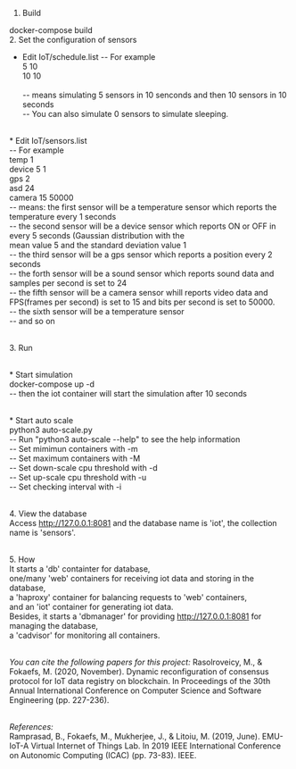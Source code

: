 1. Build

docker-compose build
<br>
2. Set the configuration of sensors
<br>
* Edit IoT/schedule.list
-- For example<br>
5 10<br>
10 10<br>
<br>-- means simulating 5 sensors in 10 senconds and then 10 sensors in 10 seconds
<br>-- You can also simulate 0 sensors to simulate sleeping.

<br>* Edit IoT/sensors.list
<br>-- For example
<br>temp 1
<br>device 5 1
<br>gps 2
<br>asd 24
<br>camera 15 50000
<br>-- means: the first sensor will be a temperature sensor which reports the temperature every 1 seconds
<br>-- the second sensor will be a device sensor which reports ON or OFF in every 5 seconds (Gaussian distribution with the <br>mean value 5 and the standard deviation value 1
<br>-- the third sensor will be a gps sensor which reports a position every 2 seconds
<br>-- the forth sensor will be a sound sensor which reports sound data and samples per second is set to 24
<br>-- the fifth sensor will be a camera sensor whill reports video data and FPS(frames per second) is set to 15 and bits per second is set to 50000.
<br>-- the sixth sensor will be a temperature sensor
<br>-- and so on

<br>3. Run

<br>* Start simulation
<br>docker-compose up -d
<br>-- then the iot container will start the simulation after 10 seconds

<br>* Start auto scale
<br>python3 auto-scale.py
<br>-- Run "python3 auto-scale --help" to see the help information
<br>-- Set mimimun containers with -m
<br>-- Set maximum containers with -M
<br>-- Set down-scale cpu threshold with -d
<br>-- Set up-scale cpu threshold with -u
<br>-- Set checking interval with -i

<br>4. View the database
<br>Access http://127.0.0.1:8081 and the database name is 'iot', the collection name is 'sensors'.

<br>5. How
<br>It starts a 'db' containter for database, 
<br>one/many 'web' containers for receiving iot data and storing in the database, 
<br>a 'haproxy' container for balancing requests to 'web' containers,
<br>and an 'iot' container for generating iot data.
<br>Besides, it starts a 'dbmanager' for providing http://127.0.0.1:8081 for managing the database, 
<br>a 'cadvisor' for monitoring all containers.


<br> *You can cite the following papers for this project:*
Rasolroveicy, M., & Fokaefs, M. (2020, November). Dynamic reconfiguration of consensus protocol for IoT data registry on blockchain. In Proceedings of the 30th Annual International Conference on Computer Science and Software Engineering (pp. 227-236).

<br>*References:*
<br>Ramprasad, B., Fokaefs, M., Mukherjee, J., & Litoiu, M. (2019, June). EMU-IoT-A Virtual Internet of Things Lab. In 2019 IEEE International Conference on Autonomic Computing (ICAC) (pp. 73-83). IEEE.
